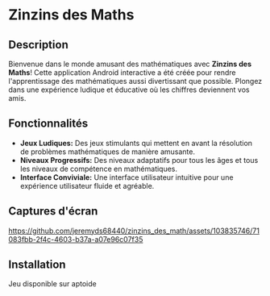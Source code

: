 # Zinzins des Maths

## Description

Bienvenue dans le monde amusant des mathématiques avec **Zinzins des Maths**! Cette application Android interactive a été créée pour rendre l'apprentissage des mathématiques aussi divertissant que possible. Plongez dans une expérience ludique et éducative où les chiffres deviennent vos amis.

## Fonctionnalités

- **Jeux Ludiques:** Des jeux stimulants qui mettent en avant la résolution de problèmes mathématiques de manière amusante.
- **Niveaux Progressifs:** Des niveaux adaptatifs pour tous les âges et tous les niveaux de compétence en mathématiques.
- **Interface Conviviale:** Une interface utilisateur intuitive pour une expérience utilisateur fluide et agréable.

## Captures d'écran

https://github.com/jeremyds68440/zinzins_des_math/assets/103835746/71083fbb-2f4c-4603-b37a-a07e96c07f35

## Installation

Jeu disponible sur aptoide
